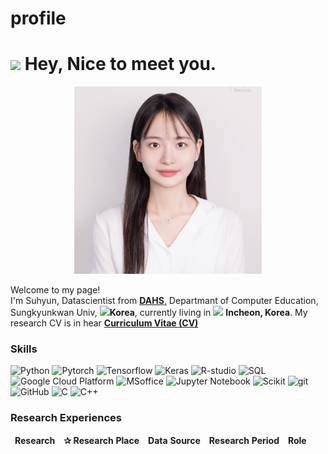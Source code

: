 # profile

<h1><img src="https://emojis.slackmojis.com/emojis/images/1531849430/4246/blob-sunglasses.gif? 1531849430" width="30"/> Hey, Nice to meet you.</h1>
<p align="center"><img src="https://github.com/leeturtle/profile/blob/e6fde1fd70ef2be433900471ab10c5dc2dde8760/KakaoTalk_20230930_184053709.jpg" width="300"/></p>
<p>Welcome to my page! </br> I'm Suhyun, Datascientist from <a href="https://www.skku.edu/skku/index.do"><b>DAHS</b>,</a> Departmant of Computer Education, Sungkyunkwan Univ, <img src="https://i.ibb.co/3087dtg/south-korea.png" width="13"/><b>Korea</b>, currently living in <img src="https://i.ibb.co/3087dtg/south-korea.png" width="13"/> <b>Incheon, Korea</b>. My research CV is in
hear
<a href="https://drive.google.com/file/d/1IjF64yBxYT5_CG_EiLFeKOTKPKieMHtc/view?usp=sharing"><b>Curriculum Vitae (CV)</b></a> </p>
<h3>Skills</h3>
<p>
<img alt="Python" src="https://img.shields.io/badge/-Python-45b8d8?style=flat-square&logo=python&logoColor=white" />
<img alt="Pytorch" src="https://img.shields.io/badge/-Pytorch-8DD6F9?style=flat-square&logo=Pytorch&logoColor=white" />
<img alt="Tensorflow" src="https://img.shields.io/badge/-Tensorflow-46a2f1?style=flat-square&logo=Tensorflow&logoColor=white" />
<img alt="Keras" src="https://img.shields.io/badge/-Keras-2088FF?style=flat-square&logo=Keras&logoColor=white" />
<img alt="R-studio" src="https://img.shields.io/badge/-Rstudio-007ACC?style=flat-square&logo=Rstudio&logoColor=white" />
<img alt="SQL" src="https://img.shields.io/badge/-SQL-007ACC?style=flat-square&logo=mysql&logoColor=white" />
<img alt="Google Cloud Platform" src="https://img.shields.io/badge/-Google_Cloud_Platform-1a73e8?style=flat-square&logo=google-cloud&logoColor=white" />
<img alt="MSoffice" src="https://img.shields.io/badge/-MSoffice-5849BE?style=flat-square&logo=Microsoft%20Office&logoColor=white" />
<img alt="Jupyter Notebook" src="https://img.shields.io/badge/-Jupyter-311C87?style=flat-square&logo=Jupyter&logoColor=white" />
<img alt="Scikit" src="https://img.shields.io/badge/-Scikit%20Learn-E10098?style=flat-square&logo=Scikit-Learn&logoColor=white" />
<img alt="git" src="https://img.shields.io/badge/-Git-F05032?style=flat-square&logo=git&logoColor=white" />
<img alt="GitHub" src="https://img.shields.io/badge/-GitHub-ea2845?style=flat-square&logo=GitHub&logoColor=white" />
<img alt="C" src="https://img.shields.io/badge/-C-DD0031?style=flat-square&logo=C&logoColor=white" />
<img alt="C++" src="https://img.shields.io/badge/-C++-CB3837?style=flat-square&logo=C%2B%2B&logoColor=white" />
</p>
<h3>Research Experiences</h3>
<table>
<thead align="center">
<tr>
<td><b>Research</b></td>
<td><b>✰ Research Place</b></td>
<td><b>Data Source</b></td>
<td><b>Research Period</b></td>
<td><b>Role</b></td>
</tr>
</thead>
</table>

